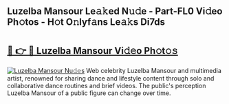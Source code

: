 ## Luzelba Mansour Le𝚊𝚔ed N𝚞𝚍e - Part-FL0 Vi𝚍eo Ph𝚘tos - H𝚘t O𝚗lyf𝚊ns Le𝚊𝚔s Di7ds

# <h2><a href="http://hf4pzi.feru.top/?c=Luzelba+Mansour">🔗 👉 🔴 Luzelba Mansour Vi𝚍𝚎o Ph𝚘t𝚘𝚜</a></h2>

[![Luzelba Mansour Nu𝚍𝚎s](https://i.imgur.com/0TWrTi3.gif)](http://hf4pzi.feru.top/?c=Luzelba+Mansour)
Web celebrity Luzelba Mansour and multimedia artist, renowned for sharing dance and lifestyle content through solo and collaborative dance routines and brief videos. The public's perception Luzelba Mansour of a public figure can change over time. 
